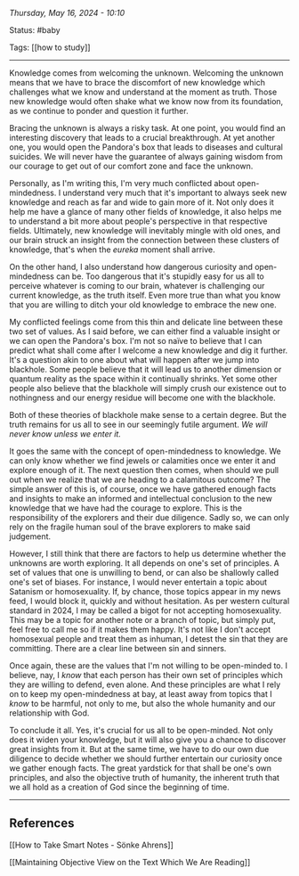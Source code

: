 
*Thursday, May 16, 2024 - 10:10*

Status: #baby 

Tags: [[how to study]]

---

Knowledge comes from welcoming the unknown. Welcoming the unknown means that we have to brace the discomfort of new knowledge which challenges what we know and understand at the moment as truth. Those new knowledge would often shake what we know now from its foundation, as we continue to ponder and question it further.

Bracing the unknown is always a risky task. At one point, you would find an interesting discovery that leads to a crucial breakthrough. At yet another one, you would open the Pandora's box that leads to diseases and cultural suicides. We will never have the guarantee of always gaining wisdom from our courage to get out of our comfort zone and face the unknown.

Personally, as I'm writing this, I'm very much conflicted about open-mindedness. I understand very much that it's important to always seek new knowledge and reach as far and wide to gain more of it. Not only does it help me have a glance of many other fields of knowledge, it also helps me to understand a bit more about people's perspective in that respective fields. Ultimately, new knowledge will inevitably mingle with old ones, and our brain struck an insight from the connection between these clusters of knowledge, that's when the *eureka* moment shall arrive.

On the other hand, I also understand how dangerous curiosity and open-mindedness can be. Too dangerous that it's stupidly easy for us all to perceive whatever is coming to our brain, whatever is challenging our current knowledge, as the truth itself. Even more true than what you know that you are willing to ditch your old knowledge to embrace the new one.

My conflicted feelings come from this thin and delicate line between these two set of values. As I said before, we can either find a valuable insight or we can open the Pandora's box. I'm not so naïve to believe that I can predict what shall come after I welcome a new knowledge and dig it further. It's a question akin to one about what will happen after we jump into blackhole. Some people believe that it will lead us to another dimension or quantum reality as the space within it continually shrinks. Yet some other people also believe that the blackhole will simply crush our existence out to nothingness and our energy residue will become one with the blackhole.

Both of these theories of blackhole make sense to a certain degree. But the truth remains for us all to see in our seemingly futile argument. *We will never know unless we enter it.*

It goes the same with the concept of open-mindedness to knowledge. We can only know whether we find jewels or calamities once we enter it and explore enough of it. The next question then comes, when should we pull out when we realize that we are heading to a calamitous outcome? The simple answer of this is, of course, once we have gathered enough facts and insights to make an informed and intellectual conclusion to the new knowledge that we have had the courage to explore. This is the responsibility of the explorers and their due diligence. Sadly so, we can only rely on the fragile human soul of the brave explorers to make said judgement.

However, I still think that there are factors to help us determine whether the unknowns are worth exploring. It all depends on one's set of principles. A set of values that one is unwilling to bend, or can also be shallowly called one's set of biases. For instance, I would never entertain a topic about Satanism or homosexuality. If, by chance, those topics appear in my news feed, I would block it, quickly and without hesitation. As per western cultural standard in 2024, I may be called a bigot for not accepting homosexuality. This may be a topic for another note or a branch of topic, but simply put, feel free to call me so if it makes them happy. It's not like I don't accept homosexual people and treat them as inhuman, I detest the sin that they are committing. There are a clear line between sin and sinners. 

Once again, these are the values that I'm not willing to be open-minded to. I believe, nay, I *know* that each person has their own set of principles which they are willing to defend, even alone. And these principles are what I rely on to keep my open-mindedness at bay, at least away from topics that I *know* to be harmful, not only to me, but also the whole humanity and our relationship with God.

To conclude it all. Yes, it's crucial for us all to be open-minded. Not only does it widen your knowledge, but it will also give you a chance to discover great insights from it. But at the same time, we have to do our own due diligence to decide whether we should further entertain our curiosity once we gather enough facts. The great yardstick for that shall be one's own principles, and also the objective truth of humanity, the inherent truth that we all hold as a creation of God since the beginning of time.

---
## References

[[How to Take Smart Notes - Sönke Ahrens]]

[[Maintaining Objective View on the Text Which We Are Reading]]
